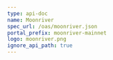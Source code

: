 ```yaml
---
type: api-doc
name: Moonriver
spec_url: /oas/moonriver.json
portal_prefix: moonriver-mainnet
logo: moonriver.png
ignore_api_path: true
---
```


